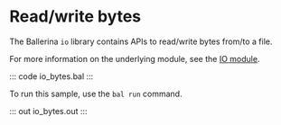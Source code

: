 # Read/write bytes

The Ballerina `io` library contains APIs to read/write bytes from/to a file.

For more information on the underlying module, see the [IO module](https://docs.central.ballerina.io/ballerina/io/latest/).

::: code io_bytes.bal :::

To run this sample, use the `bal run` command.

::: out io_bytes.out :::